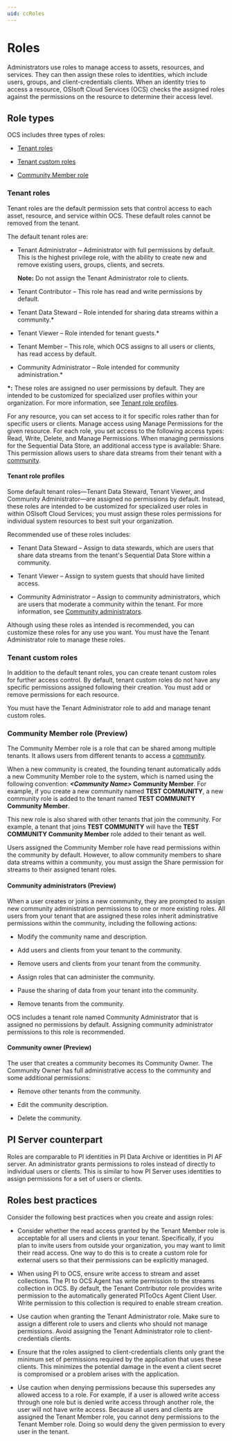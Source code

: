 ```yaml
---
uid: ccRoles
---
```


# Roles

Administrators use roles to manage access to assets, resources, and services. They can then assign these roles to identities, which include users, groups, and client-credentials clients. When an identity tries to access a resource, OSIsoft Cloud Services (OCS) checks the assigned roles against the permissions on the resource to determine their access level.

## Role types

OCS includes three types of roles:

- [Tenant roles](#tenant-roles)

- [Tenant custom roles](#tenant-custom-roles)

- [Community Member role](#community-member-role-preview)

### Tenant roles

Tenant roles are the default permission sets that control access to each asset, resource, and service within OCS. These default roles cannot be removed from the tenant. 

The default tenant roles are:

- Tenant Administrator – Administrator with full permissions by default. This is the highest privilege role, with the ability to create new and remove existing users, groups, clients, and secrets.

  **Note:** Do not assign the Tenant Administrator role to clients.

- Tenant Contributor – This role has read and write permissions by default.

- Tenant Data Steward – Role intended for sharing data streams within a community.*

- Tenant Viewer – Role intended for tenant guests.*

- Tenant Member – This role, which OCS assigns to all users or clients, has read access by default.

- Community Administrator – Role intended for community administration.*

__*:__ These roles are assigned no user permissions by default. They are intended to be customized for specialized user profiles within your organization. For more information, see [Tenant role profiles](#tenant-role-profiles).

For any resource, you can set access to it for specific roles rather than for specific users or clients. Manage access using Manage Permissions for the given resource. For each role, you set access to the following access types: Read, Write, Delete, and Manage Permissions. When managing permissions for the Sequential Data Store, an additional access type is available: Share. This permission allows users to share data streams from their tenant with a [community](xref:communities).

#### Tenant role profiles

Some default tenant roles—Tenant Data Steward, Tenant Viewer, and Community Administrator—are assigned no permissions by default. Instead, these roles are intended to be customized for specialized user roles in within OSIsoft Cloud Services; you must assign these roles permissions for individual system resources to best suit your organization. 

Recommended use of these roles includes:

- Tenant Data Steward – Assign to data stewards, which are users that share data streams from the tenant's Sequential Data Store within a community.

- Tenant Viewer – Assign to system guests that should have limited access.

- Community Administrator – Assign to community administrators, which are users that moderate a community within the tenant. For more information, see [Community administrators](#community-administrators-preview).

Although using these roles as intended is recommended, you can customize these roles for any use you want. You must have the Tenant Administrator role to manage these roles.

### Tenant custom roles 

In addition to the default tenant roles, you can create tenant custom roles for further access control. By default, tenant custom roles do not have any specific permissions assigned following their creation. You must add or remove permissions for each resource.

You must have the Tenant Administrator role to add and manage tenant custom roles.

### Community Member role (Preview)

The Community Member role is a role that can be shared among multiple tenants. It allows users from different tenants to access a [community](xref:communities).

When a new community is created, the founding tenant automatically adds a new Community Member role to the system, which is named using the following convention: **_\<Community Name\>_ Community Member**. For example, if you create a new community named **TEST COMMUNITY**, a new community role is added to the tenant named **TEST COMMUNITY Community Member**.

This new role is also shared with other tenants that join the community. For example, a tenant that joins **TEST COMMUNITY** will have the **TEST COMMUNITY Community Member** role added to their tenant as well. 

Users assigned the Community Member role have read permissions within the community by default. However, to allow community members to share data streams within a community, you must assign the Share permission for streams to their assigned tenant roles.

#### Community administrators (Preview)

When a user creates or joins a new community, they are prompted to assign new community administration permissions to one or more existing roles. All users from your tenant that are assigned these roles inherit administrative permissions within the community, including the following actions:

- Modify the community name and description.

- Add users and clients from your tenant to the community.

- Remove users and clients from your tenant from the community.

- Assign roles that can administer the community.

- Pause the sharing of data from your tenant into the community.

- Remove tenants from the community.

OCS includes a tenant role named Community Administrator that is assigned no permissions by default. Assigning community administrator permissions to this role is recommended.

#### Community owner (Preview)

The user that creates a community becomes its Community Owner. The Community Owner has full administrative access to the community and some additional permissions:

- Remove other tenants from the community.

- Edit the community description.

- Delete the community.

## <a name="roles-pi-server"></a>PI Server counterpart

Roles are comparable to PI identities in PI Data Archive or identities in PI AF server. An administrator grants permissions to roles instead of directly to individual users or clients. This is similar to how PI Server uses identities to assign permissions for a set of users or clients.

## <a name="roles-bp"></a>Roles best practices

Consider the following best practices when you create and assign roles:

- Consider whether the read access granted by the Tenant Member role is acceptable for all users and clients in your tenant. Specifically, if you plan to invite users from outside your organization, you may want to limit their read access. One way to do this is to create a custom role for external users so that their permissions can be explicitly managed.
 
- When using PI to OCS, ensure write access to stream and asset collections. The PI to OCS Agent has write permission to the streams collection in OCS. By default, the Tenant Contributor role provides write permission to the automatically generated PIToOcs Agent Client User. Write permission to this collection is required to enable stream creation.

- Use caution when granting the Tenant Administrator role. Make sure to assign a different role to users and clients who should not manage permissions. Avoid assigning the Tenant Administrator role to client-credentials clients.

- Ensure that the roles assigned to client-credentials clients only grant the minimum set of permissions required by the application that uses these clients. This minimizes the potential damage in the event a client secret is compromised or a problem arises with the application.

- Use caution when denying permissions because this supersedes any allowed access to a role. For example, if a user is allowed write access through one role but is denied write access through another role, the user will not have write access. Because all users and clients are assigned the Tenant Member role, you cannot deny permissions to the Tenant Member role. Doing so would deny the given permission to every user in the tenant.
